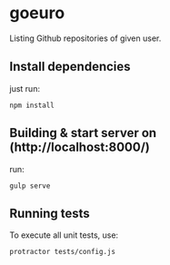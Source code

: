 # goeuro
Listing Github repositories of given user.

Install dependencies
---------
just run:

    npm install

Building & start server on (http://localhost:8000/)
---------
run:

    gulp serve


Running tests
-------------
To execute all unit tests, use:

    protractor tests/config.js

    
